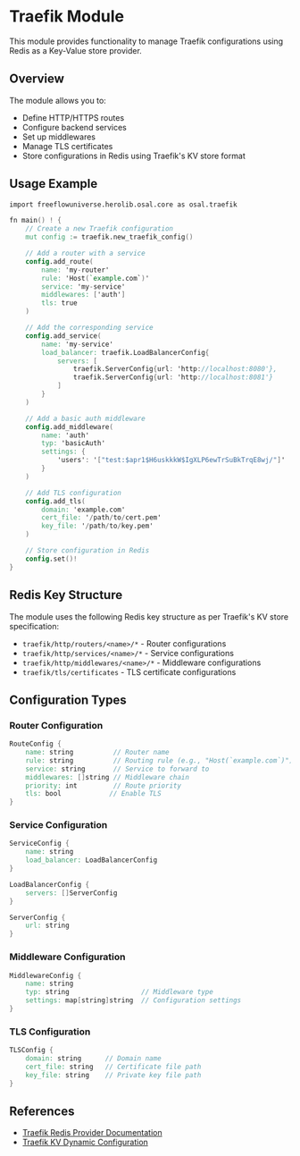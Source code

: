 # Traefik Module

This module provides functionality to manage Traefik configurations using Redis as a Key-Value store provider.

## Overview

The module allows you to:
- Define HTTP/HTTPS routes
- Configure backend services
- Set up middlewares
- Manage TLS certificates
- Store configurations in Redis using Traefik's KV store format

## Usage Example

```v
import freeflowuniverse.herolib.osal.core as osal.traefik

fn main() ! {
    // Create a new Traefik configuration
    mut config := traefik.new_traefik_config()

    // Add a router with a service
    config.add_route(
        name: 'my-router'
        rule: 'Host(`example.com`)'
        service: 'my-service'
        middlewares: ['auth']
        tls: true
    )

    // Add the corresponding service
    config.add_service(
        name: 'my-service'
        load_balancer: traefik.LoadBalancerConfig{
            servers: [
                traefik.ServerConfig{url: 'http://localhost:8080'},
                traefik.ServerConfig{url: 'http://localhost:8081'}
            ]
        }
    )

    // Add a basic auth middleware
    config.add_middleware(
        name: 'auth'
        typ: 'basicAuth'
        settings: {
            'users': '["test:$apr1$H6uskkkW$IgXLP6ewTrSuBkTrqE8wj/"]'
        }
    )

    // Add TLS configuration
    config.add_tls(
        domain: 'example.com'
        cert_file: '/path/to/cert.pem'
        key_file: '/path/to/key.pem'
    )

    // Store configuration in Redis
    config.set()!
}
```

## Redis Key Structure

The module uses the following Redis key structure as per Traefik's KV store specification:

- `traefik/http/routers/<name>/*` - Router configurations
- `traefik/http/services/<name>/*` - Service configurations
- `traefik/http/middlewares/<name>/*` - Middleware configurations
- `traefik/tls/certificates` - TLS certificate configurations

## Configuration Types

### Router Configuration
```v
RouteConfig {
    name: string          // Router name
    rule: string          // Routing rule (e.g., "Host(`example.com`)")
    service: string       // Service to forward to
    middlewares: []string // Middleware chain
    priority: int         // Route priority
    tls: bool            // Enable TLS
}
```

### Service Configuration
```v
ServiceConfig {
    name: string
    load_balancer: LoadBalancerConfig
}

LoadBalancerConfig {
    servers: []ServerConfig
}

ServerConfig {
    url: string
}
```

### Middleware Configuration
```v
MiddlewareConfig {
    name: string
    typ: string                  // Middleware type
    settings: map[string]string  // Configuration settings
}
```

### TLS Configuration
```v
TLSConfig {
    domain: string      // Domain name
    cert_file: string   // Certificate file path
    key_file: string    // Private key file path
}
```

## References

- [Traefik Redis Provider Documentation](https://doc.traefik.io/traefik/reference/install-configuration/providers/kv/redis/)
- [Traefik KV Dynamic Configuration](https://doc.traefik.io/traefik/reference/dynamic-configuration/kv/)
